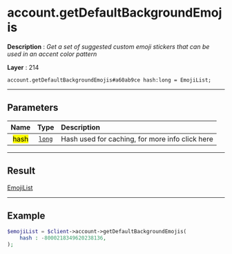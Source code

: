 # account.getDefaultBackgroundEmojis

**Description** : *Get a set of suggested custom emoji stickers that can be used in an accent color pattern*

**Layer** : 214

```tl
account.getDefaultBackgroundEmojis#a60ab9ce hash:long = EmojiList;
```

---

## Parameters

| Name | Type | Description |
| :---: | :---: | :--- |
| <mark>hash</mark> | [`long`](type/long) | Hash used for caching, for more info click here |

---

## Result

[EmojiList](type/EmojiList)

---

## Example

```php
$emojiList = $client->account->getDefaultBackgroundEmojis(
	hash : -8000218349620238136,
);
```